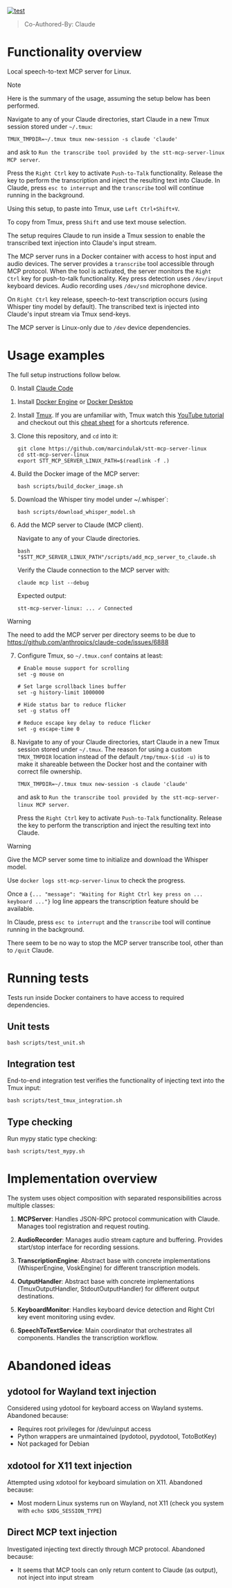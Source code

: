 [![test](https://github.com/marcindulak/stt-mcp-server-linux/actions/workflows/test.yml/badge.svg)](https://github.com/marcindulak/stt-mcp-server-linux/actions/workflows/test.yml)

> Co-Authored-By: Claude

# Functionality overview

Local speech-to-text MCP server for Linux.

> [!NOTE]
> Here is the summary of the usage, assuming the setup below has been performed.
>
> Navigate to any of your Claude directories, start Claude in a new Tmux session stored under `~/.tmux`:
>
> `TMUX_TMPDIR=~/.tmux tmux new-session -s claude 'claude'`
>
> and ask to `Run the transcribe tool provided by the stt-mcp-server-linux MCP server`.
>
> Press the `Right Ctrl` key to activate `Push-to-Talk` functionality.
> Release the key to perform the transcription and inject the resulting text into Claude.
> In Claude, press `esc to interrupt` and the `transcribe` tool will continue running in the background.
>
> Using this setup, to paste into Tmux, use `Left Ctrl+Shift+V`.
>
> To copy from Tmux, press `Shift` and use text mouse selection.

The setup requires Claude to run inside a Tmux session to enable the transcribed text injection into Claude's input stream.

The MCP server runs in a Docker container with access to host input and audio devices.
The server provides a `transcribe` tool accessible through MCP protocol.
When the tool is activated, the server monitors the `Right Ctrl` key for push-to-talk functionality.
Key press detection uses `/dev/input` keyboard devices.
Audio recording uses `/dev/snd` microphone device.

On `Right Ctrl` key release, speech-to-text transcription occurs (using Whisper tiny model by default).
The transcribed text is injected into Claude's input stream via Tmux send-keys.

The MCP server is Linux-only due to `/dev` device dependencies.

# Usage examples

The full setup instructions follow below.

0. Install [Claude Code](https://docs.anthropic.com/en/docs/claude-code/setup)

1. Install [Docker Engine](https://docs.docker.com/engine/install/) or [Docker Desktop](https://docs.docker.com/desktop/)

2. Install [Tmux](https://github.com/tmux/tmux).
   If you are unfamiliar with, Tmux watch this [YouTube tutorial](https://www.youtube.com/watch?v=UxbiDtEXuxg&list=PLT98CRl2KxKGiyV1u6wHDV8VwcQdzfuKe) and checkout out this [cheat sheet](https://tmuxcheatsheet.com) for a shortcuts reference.

3. Clone this repository, and `cd` into it:

   ```
   git clone https://github.com/marcindulak/stt-mcp-server-linux
   cd stt-mcp-server-linux
   export STT_MCP_SERVER_LINUX_PATH=$(readlink -f .)
   ```

4. Build the Docker image of the MCP server:

   ```
   bash scripts/build_docker_image.sh
   ```

5. Download the Whisper tiny model under ~/.whisper`:

   ```
   bash scripts/download_whisper_model.sh
   ```

6. Add the MCP server to Claude (MCP client).

   Navigate to any of your Claude directories.

   ```
   bash "$STT_MCP_SERVER_LINUX_PATH"/scripts/add_mcp_server_to_claude.sh
   ```

   Verify the Claude connection to the MCP server with:

   ```
   claude mcp list --debug
   ```

   Expected output:

   ```
   stt-mcp-server-linux: ... ✓ Connected
   ```

> [!WARNING]
> The need to add the MCP server per directory seems to be due to https://github.com/anthropics/claude-code/issues/6888

7. Configure Tmux, so `~/.tmux.conf` contains at least:

   ```
   # Enable mouse support for scrolling
   set -g mouse on

   # Set large scrollback lines buffer
   set -g history-limit 1000000

   # Hide status bar to reduce flicker
   set -g status off

   # Reduce escape key delay to reduce flicker
   set -g escape-time 0
   ```

8. Navigate to any of your Claude directories, start Claude in a new Tmux session stored under `~/.tmux`.
   The reason for using a custom `TMUX_TMPDIR` location instead of the default `/tmp/tmux-$(id -u)` is to make it shareable between the Docker host and the container with correct file ownership.

   ```
   TMUX_TMPDIR=~/.tmux tmux new-session -s claude 'claude'
   ```

   and ask to `Run the transcribe tool provided by the stt-mcp-server-linux MCP server`.

   Press the `Right Ctrl` key to activate `Push-to-Talk` functionality.
   Release the key to perform the transcription and inject the resulting text into Claude.

> [!WARNING]
> Give the MCP server some time to initialize and download the Whisper model.
>
> Use `docker logs stt-mcp-server-linux` to check the progress.
>
> Once a `{... "message": "Waiting for Right Ctrl key press on ... keyboard ..."}` log line appears the transcription feature should be available.
>
> In Claude, press `esc to interrupt` and the `transcribe` tool will continue running in the background.
>
> There seem to be no way to stop the MCP server transcribe tool, other than to `/quit` Claude.

# Running tests

Tests run inside Docker containers to have access to required dependencies.

## Unit tests

```
bash scripts/test_unit.sh
```

## Integration test

End-to-end integration test verifies the functionality of injecting text into the Tmux input:

```
bash scripts/test_tmux_integration.sh
```

## Type checking

Run mypy static type checking:

```
bash scripts/test_mypy.sh
```

# Implementation overview

The system uses object composition with separated responsibilities across multiple classes:

1. **MCPServer**: Handles JSON-RPC protocol communication with Claude. Manages tool registration and request routing.

2. **AudioRecorder**: Manages audio stream capture and buffering. Provides start/stop interface for recording sessions.

3. **TranscriptionEngine**: Abstract base with concrete implementations (WhisperEngine, VoskEngine) for different transcription models.

4. **OutputHandler**: Abstract base with concrete implementations (TmuxOutputHandler, StdoutOutputHandler) for different output destinations.

5. **KeyboardMonitor**: Handles keyboard device detection and Right Ctrl key event monitoring using evdev.

6. **SpeechToTextService**: Main coordinator that orchestrates all components. Handles the transcription workflow.

# Abandoned ideas

## ydotool for Wayland text injection
Considered using ydotool for keyboard access on Wayland systems. Abandoned because:
- Requires root privileges for /dev/uinput access
- Python wrappers are unmaintained (pydotool, pyydotool, TotoBotKey)
- Not packaged for Debian

## xdotool for X11 text injection
Attempted using xdotool for keyboard simulation on X11. Abandoned because:
- Most modern Linux systems run on Wayland, not X11 (check you system with `echo $XDG_SESSION_TYPE`)

## Direct MCP text injection
Investigated injecting text directly through MCP protocol. Abandoned because:
- It seems that MCP tools can only return content to Claude (as output), not inject into input stream
